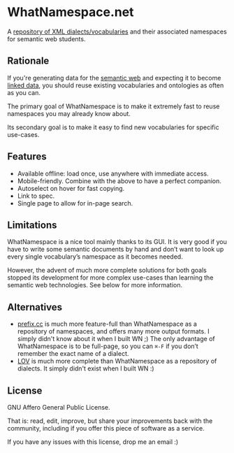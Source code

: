 WhatNamespace.net
=================

A [repository of XML dialects/vocabularies](http://whatnamespace.net) and their associated namespaces for semantic web students.


Rationale
---------

If you're generating data for the [semantic web](https://en.wikipedia.org/wiki/Semantic_Web) and expecting it to become [linked data](https://en.wikipedia.org/wiki/Linked_Data), you should reuse existing vocabularies and ontologies as often as you can.

The primary goal of WhatNamespace is to make it extremely fast to reuse namespaces you may already know about.

Its secondary goal is to make it easy to find new vocabularies for specific use-cases.


Features
--------

- Available offline: load once, use anywhere with immediate access.
- Mobile-friendly. Combine with the above to have a perfect companion.
- Autoselect on hover for fast copying.
- Link to spec.
- Single page to allow for in-page search.


Limitations
-----------

WhatNamespace is a nice tool mainly thanks to its GUI. It is very good if you have to write some semantic documents by hand and don’t want to look up every single vocabulary’s namespace as it becomes needed.

However, the advent of much more complete solutions for both goals stopped its development for more complex use-cases than learning the semantic web technologies. See below for more information.


Alternatives
------------

- [prefix.cc](http://prefix.cc) is much more feature-full than WhatNamespace as a repository of namespaces, and offers many more output formats. I simply didn't know about it when I built WN  ;)  The only advantage of WhatNamespace is to be full-page, so you can `⌘-F` if you don’t remember the exact name of a dialect.
- [LOV](http://lov.okfn.org/dataset/lov/) is much more complete than WhatNamespace as a repository of dialects. It simply didn't exist when I built WN  :)


License
-------

GNU Affero General Public License.

That is: read, edit, improve, but share your improvements back with the community, including if you offer this piece of software as a service.

If you have any issues with this license, drop me an email  :)
